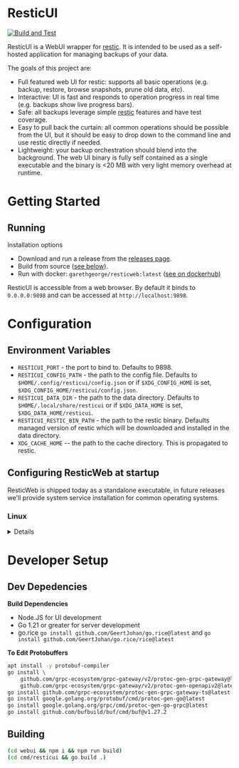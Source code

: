 # ResticUI

[![Build and Test](https://github.com/garethgeorge/resticui/actions/workflows/build-and-test.yml/badge.svg)](https://github.com/garethgeorge/resticui/actions/workflows/build-and-test.yml)

ResticUI is a WebUI wrapper for [restic](https://restic.net/). It is intended to be used as a self-hosted application for managing backups of your data.

The goals of this project are:

 * Full featured web UI for restic: supports all basic operations (e.g. backup, restore, browse snapshots, prune old data, etc).
 * Interactive: UI is fast and responds to operation progress in real time (e.g. backups show live progress bars).
 * Safe: all backups leverage simple [restic](https://restic.net/) features and have test coverage. 
 * Easy to pull back the curtain: all common operations should be possible from the UI, but it should be easy to drop down to the command line and use restic directly if needed.
 * Lightweight: your backup orchestration should blend into the background. The web UI binary is fully self contained as a single executable and the binary is <20 MB with very light memory overhead at runtime.

# Getting Started 

## Running 

Installation options

 * Download and run a release from the [releases page](https://github.com/garethgeorge/resticui/releases).
 * Build from source ([see below](#building)).
 * Run with docker: `garethgeorge/resticweb:latest` ([see on dockerhub](https://hub.docker.com/repository/docker/garethgeorge/resticweb/))

ResticUI is accessible from a web browser. By default it binds to `0.0.0.0:9898` and can be accessed at `http://localhost:9898`. 


# Configuration

## Environment Variables

 * `RESTICUI_PORT` - the port to bind to. Defaults to 9898.
 * `RESTICUI_CONFIG_PATH` - the path to the config file. Defaults to `$HOME/.config/resticui/config.json` or if `$XDG_CONFIG_HOME` is set, `$XDG_CONFIG_HOME/resticui/config.json`.
 * `RESTICUI_DATA_DIR` - the path to the data directory. Defaults to `$HOME/.local/share/resticui` or if `$XDG_DATA_HOME` is set, `$XDG_DATA_HOME/resticui`.
 * `RESTICUI_RESTIC_BIN_PATH` - the path to the restic binary. Defaults managed version of restic which will be downloaded and installed in the data directory.
 * `XDG_CACHE_HOME` -- the path to the cache directory. This is propagated to restic. 


## Configuring ResticWeb at startup

ResticWeb is shipped today as a standalone executable, in future releases we'll provide system service installation for common operating systems.

### Linux

<details>

#### Cron (Basic)

Move the resticweb binary to `/usr/local/bin`:

```sh
sudo mv resticui /usr/local/bin/resticui
```

Add the following line to your crontab (e.g. `crontab -e`):

```sh
@reboot /usr/local/bin/resticui
```

#### Systemd (Recommended)

Move the resticweb binary to `/usr/local/bin`:

```sh
sudo mv resticui /usr/local/bin/resticui
```

Create a systemd service file at `/etc/systemd/system/resticweb.service` with the following contents:

```ini
[Unit]
Description=ResticWeb
After=network.target

[Service]
Type=simple
User=<your linux user>
Group=<your linux group>
ExecStart=/usr/local/bin/resticweb

[Install]
WantedBy=multi-user.target
```

Then run the following commands to enable and start the service:

```sh
sudo systemctl enable resticweb
sudo systemctl start resticweb
```

Note: you can set the linux user and group to your primary user (e.g. `whoami` when logged in).

</details>

# Developer Setup

## Dev Depedencies

**Build Dependencies**

 * Node.JS for UI development
 * Go 1.21 or greater for server development
 * go.rice `go install github.com/GeertJohan/go.rice@latest` and `go install github.com/GeertJohan/go.rice/rice@latest`

**To Edit Protobuffers**
```sh
apt install -y protobuf-compiler
go install \
    github.com/grpc-ecosystem/grpc-gateway/v2/protoc-gen-grpc-gateway@latest \
    github.com/grpc-ecosystem/grpc-gateway/v2/protoc-gen-openapiv2@latest
go install github.com/grpc-ecosystem/protoc-gen-grpc-gateway-ts@latest
go install google.golang.org/protobuf/cmd/protoc-gen-go@latest
go install google.golang.org/grpc/cmd/protoc-gen-go-grpc@latest
go install github.com/bufbuild/buf/cmd/buf@v1.27.2
```
## Building

```sh
(cd webui && npm i && npm run build)
(cd cmd/resticui && go build .)
```
